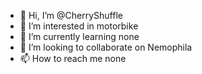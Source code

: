 - 👋 Hi, I’m @CherryShuffle
- 👀 I’m interested in motorbike
- 🌱 I’m currently learning none
- 💞️ I’m looking to collaborate on Nemophila
- 📫 How to reach me none

<!---
CherryShuffle/CherryShuffle is a ✨ special ✨ repository because its `README.md` (this file) appears on your GitHub profile.
You can click the Preview link to take a look at your changes.
--->
